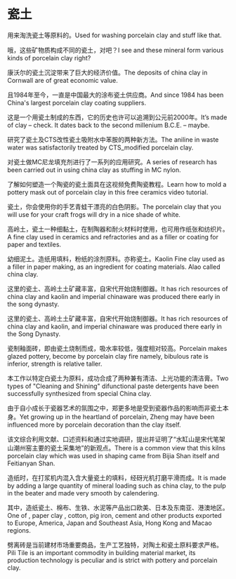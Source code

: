 # 瓷土

<p><span class="chinese">用来淘洗瓷土等原料的。</span><span class="english">Used for washing porcelain clay and stuff like that.</span></p>

<p><span class="chinese">哦，这些矿物质构成不同的瓷土，对吧？</span><span class="english">I see and these mineral form various kinds of porcelain clay right?</span></p>

<p><span class="chinese">康沃尔的瓷土沉淀带来了巨大的经济价值。</span><span class="english">The deposits of china clay in Cornwall are of great economic value.</span></p>

<p><span class="chinese">且1984年至今，一直是中国最大的涂布瓷土供应商。</span><span class="english">And since 1984 has been China's largest porcelain clay coating suppliers.</span></p>

<p><span class="chinese">这是一个用瓷土制成的东西，它的历史也许可以追溯到公元前2000年。</span><span class="english">It’s made of clay – check. It dates back to the second millenium B.C.E. – maybe.</span></p>

<p><span class="chinese">研究了瓷土及CTS改性瓷土吸附水中苯胺的两种新方法。</span><span class="english">The aniline in waste water was satisfactorily treated by CTS_modified porcelain clay.</span></p>

<p><span class="chinese">对瓷土做MC尼龙填充剂进行了一系列的应用研究。</span><span class="english">A series of research has been carried out in using china clay as stuffing in MC nylon.</span></p>

<p><span class="chinese">了解如何塑造一个陶瓷的瓷土面具在这视频免费陶瓷教程。</span><span class="english">Learn how to mold a pottery mask out of porcelain clay in this free ceramics video tutorial.</span></p>

<p><span class="chinese">瓷土，你会使用你的手艺青蛙干漂亮的白色阴影。</span><span class="english">The porcelain clay that you will use for your craft frogs will dry in a nice shade of white.</span></p>

<p><span class="chinese">高岭土，瓷土一种细黏土，在制陶器和耐火材料时使用，也可用作纸张和纺织片。</span><span class="english">A fine clay used in ceramics and refractories and as a filler or coating for paper and textiles.</span></p>

<p><span class="chinese">幼细泥土。造纸用填料，粉纸的涂剂原料。亦称瓷土。</span><span class="english">Kaolin Fine clay used as a filler in paper making, as an ingredient for coating materials. Alao called china clay.</span></p>

<p><span class="chinese">这里的瓷土、高岭土土矿藏丰富，自宋代开始烧制御器。</span><span class="english">It has rich resources of china clay and kaolin and imperial chinaware was produced there early in the song dynasty.</span></p>

<p><span class="chinese">这里的瓷土、高岭土土矿藏丰富，自宋代开始烧制御器。</span><span class="english">It has rich resources of china clay and kaolin, and imperial chinaware was produced there early in the Song Dynasty.</span></p>

<p><span class="chinese">瓷制釉面砖，即由瓷土烧制而成，吸水率较低，强度相对较高。</span><span class="english">Porcelain makes glazed pottery, become by porcelain clay fire namely, bibulous rate is inferior, strength is relative taller.</span></p>

<p><span class="chinese">本工作以特定白瓷土为原料，成功合成了两种兼有清洁、上光功能的清洁膏。</span><span class="english">Two types of "Cleaning and Shining" difunctional paste detergents have been successfully synthesized from special China clay.</span></p>

<p><span class="chinese">由于自小成长于瓷器艺术的氛围之中，郑更多地是受到瓷器作品的影响而非瓷土本身。</span><span class="english">Yet growing up in the heartland of porcelain, Zheng may have been influenced more by porcelain decoration than the clay itself.</span></p>

<p><span class="chinese">该文综合利用文献、口述资料和通过实地调研，提出并证明了“水缸山是宋代笔架山潮州窑主要的瓷土采集地”的新观点。</span><span class="english">There is a common view that this kilns porcelain clay which was used in shaping came from Bijia Shan itself and Feitianyan Shan.</span></p>

<p><span class="chinese">造纸时，在打浆机内混入含大量瓷土的填料，经砑光机打磨平滑而成。</span><span class="english">It is made by adding a large quantity of mineral loading such as china clay, to the pulp in the beater and made very smooth by calendering.</span></p>

<p><span class="chinese">其中，造纸瓷土、棉布、生铁、水泥等产品出口欧美、日本及东南亚、港澳地区。</span><span class="english">One of , paper clay , cotton, pig iron, cement and other products exported to Europe, America, Japan and Southeast Asia, Hong Kong and Macao regions.</span></p>

<p><span class="chinese">劈离砖是当前建材市场重要商品，生产工艺独特，对陶土和瓷土原料要求严格。</span><span class="english">Pili Tile is an important commodity in building material market, its production technology is peculiar and is strict with pottery and porcelain clay.</span></p>

